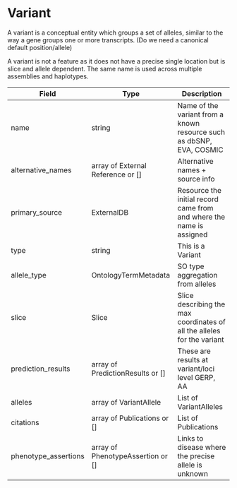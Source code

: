 # Variant

A variant is a conceptual entity which groups a set of alleles, similar to the way a gene groups one or more transcripts. (Do we need a canonical default position/allele)

A variant is not a feature as it does not have a precise single location but is slice and allele dependent. The same name is used across multiple assemblies and haplotypes.

| Field             | Type            | Description
|-------------------|-----------------|---------------------
|name         | string          | Name of the variant from a known resource such as dbSNP, EVA, COSMIC
|alternative_names         |array of External Reference or []        | Alternative names + source info
| primary_source     |ExternalDB       | Resource the initial record came from and where the name is assigned
| type               |string           |This is a Variant 
| allele_type        | OntologyTermMetadata| SO type aggregation from alleles 
| slice              | Slice                      | Slice describing the max coordinates of all the alleles for the variant
| prediction_results | array of PredictionResults or [] | These are results at variant/loci level GERP, AA
|alleles |array of VariantAllele |List of VariantAlleles
| citations| array of Publications or [] |List of Publications
| phenotype_assertions| array of PhenotypeAssertion or [] |Links to disease where the precise allele is unknown




